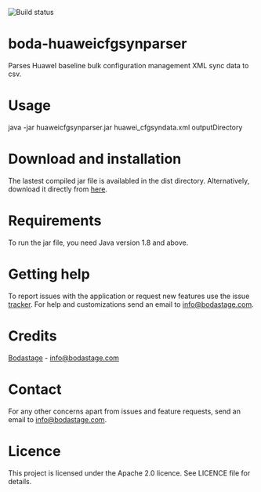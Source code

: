 ![Build status](https://travis-ci.org/bodastage/boda-huaweicfgsynparser.svg?branch=master)

# boda-huaweicfgsynparser
Parses HuaweI baseline bulk configuration management XML sync data to csv.

# Usage
java -jar  huaweicfgsynparser.jar huawei_cfgsyndata.xml outputDirectory

# Download and installation
The lastest compiled jar file is availabled in the dist directory. Alternatively, download it directly from [here](https://github.com/bodastage/boda-huaweicfgsynparser/raw/master/dist/boda-huaweicfgsynparser.jar).

# Requirements
To run the jar file, you need Java version 1.8 and above.

# Getting help
To report issues with the application or request new features use the issue [tracker](https://github.com/bodastage/boda-huaweicfgsynparser/issues). For help and customizations send an email to info@bodastage.com.

# Credits
[Bodastage](http://www.bodastage.com) - info@bodastage.com

# Contact
For any other concerns apart from issues and feature requests, send an email to info@bodastage.com.

# Licence
This project is licensed under the Apache 2.0 licence.  See LICENCE file for details.
